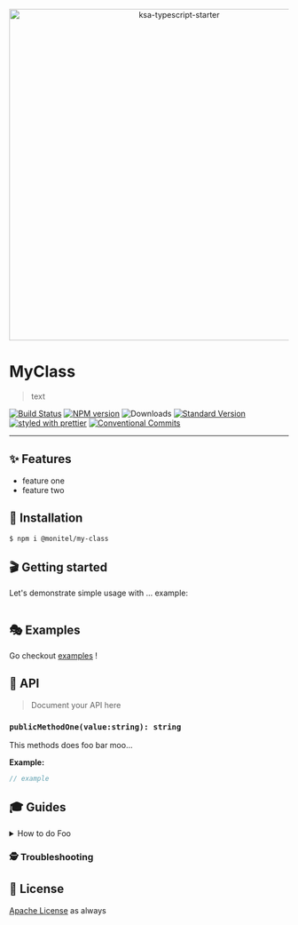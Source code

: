 <p align="center">
  <img src="" width="597" alt="ksa-typescript-starter">
</p>

# MyClass

> text

[![Build Status](https://travis-ci.org/weber/me-auth-session-client.svg?branch=master)](https://travis-ci.org/weber/me-auth-session-client)
[![NPM version](https://img.shields.io/npm/v/me-auth-session-client.svg)](https://www.npmjs.com/package/me-auth-session-client)
![Downloads](https://img.shields.io/npm/dm/me-auth-session-client.svg)
[![Standard Version](https://img.shields.io/badge/release-standard%20version-brightgreen.svg)](https://github.com/conventional-changelog/standard-version)
[![styled with prettier](https://img.shields.io/badge/styled_with-prettier-ff69b4.svg)](https://github.com/prettier/prettier)
[![Conventional Commits](https://img.shields.io/badge/Conventional%20Commits-1.0.0-yellow.svg)](https://conventionalcommits.org)

---

## ✨ Features

- feature one
- feature two

## 🔧 Installation

```sh
$ npm i @monitel/my-class
```

## 🎬 Getting started

Let's demonstrate simple usage with ... example:

```ts

```

## 🎭 Examples

Go checkout [examples](./examples) !

## 📜 API

> Document your API here

### `publicMethodOne(value:string): string`

This methods does foo bar moo...

**Example:**

```ts
// example
```


## 🎓 Guides

<details>
<summary>How to do Foo</summary>
Today we're gonna build Foo....
</details>

### 🕵️ Troubleshooting

## 🥂 License

[Apache License](./LICENSE.md) as always
